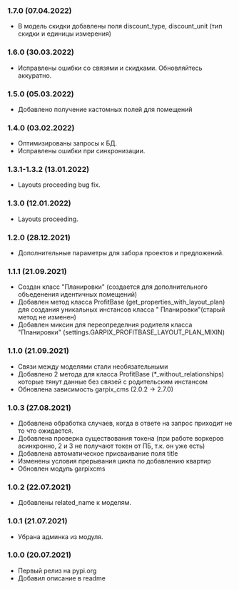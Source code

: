 ### 1.7.0 (07.04.2022)

- В модель скидки добавлены поля discount_type, discount_unit (тип скидки и единицы измерения)

### 1.6.0 (30.03.2022)

- Исправлены ошибки со связями и скидками. Обновляйтесь аккуратно.

### 1.5.0 (05.03.2022)

- Добавлено получение кастомных полей для помещений

### 1.4.0 (03.02.2022)

- Оптимизированы запросы к БД.
- Исправлены ошибки при синхронизации.

### 1.3.1-1.3.2 (13.01.2022)

- Layouts proceeding bug fix.

### 1.3.0 (12.01.2022)

- Layouts proceeding.

### 1.2.0 (28.12.2021)

- Дополнительные параметры для забора проектов и предложений.

### 1.1.1 (21.09.2021)

- Создан класс "Планировки" (создается для дополнительного объеденения идентичных помещений)
- Добавлен метод класса ProfitBase (get_properties_with_layout_plan) для создания уникальных инстансов класса "
  Планировки"(старый метод не изменен)
- Добавлен миксин для переопределния родителя класса "Планировки" (settings.GARPIX_PROFITBASE_LAYOUT_PLAN_MIXIN)

### 1.1.0 (21.09.2021)

- Связи между моделями стали необязательными
- Добавлено 2 метода для класса ProfitBase (*_without_relationships) которые тянут данные без связей с родительским
  инстансом
- Обновлена зависимость garpix_cms (2.0.2 -> 2.7.0)

### 1.0.3 (27.08.2021)

- Добавлена обработка случаев, когда в ответе на запрос приходит не то что ожидается.
- Добавлена проверка существования токена (при работе воркеров асинхронно, 2 и 3 не получают токен от ПБ, т.к. он уже
  есть)
- Добавлена автоматическое присваивание поля title
- Изменены условия прерывания цикла по добавлению квартир
- Обновлен модуль garpixcms

### 1.0.2 (22.07.2021)

- Добавлены related_name к моделям.

### 1.0.1 (21.07.2021)

- Убрана админка из модуля.

### 1.0.0 (20.07.2021)

- Первый релиз на pypi.org
- Добавил описание в readme
